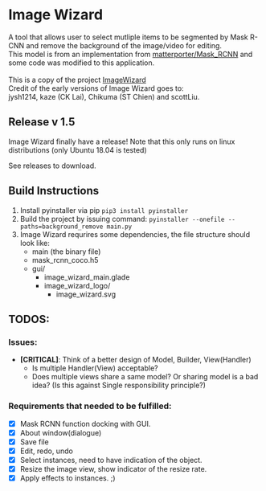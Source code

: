 # Image Wizard
A tool that allows user to select mutliple items to be segmented by Mask R-CNN and remove the background of the image/video for editing. \
This model is from an implementation from [matterporter/Mask_RCNN](https://github.com/matterport/Mask_RCNN) and some code was modified to this application. \
 \
This is a copy of the project [ImageWizard](https://gitlab.com/f870103/mask-r-cnn-background-remove) \
Credit of the early versions of Image Wizard goes to: \
jysh1214, kaze (CK Lai), Chikuma (ST Chien) and scottLiu.

## Release v 1.5
Image Wizard finally have a release!
Note that this only runs on linux distributions (only Ubuntu 18.04 is tested)

See releases to download.

## Build Instructions
1. Install pyinstaller via pip `pip3 install pyinstaller`
2. Build the project by issuing command: `pyinstaller --onefile --paths=background_remove main.py`
3. Image Wizard requrires some dependencies, the file structure should look like:
    - main (the binary file)
    - mask_rcnn_coco.h5
    - gui/
        - image_wizard_main.glade
        - image_wizard_logo/
            - image_wizard.svg

## TODOS:

### Issues:
- **[CRITICAL]**: Think of a better design of Model, Builder, View(Handler)
    - Is multiple Handler(View) acceptable?
    - Does multiple views share a same model? Or sharing model is a bad idea? (Is this against Single responsibility principle?)
### Requirements that needed to be fulfilled:
- [x] Mask RCNN function docking with GUI.
- [x] About window(dialogue)
- [x] Save file
- [x] Edit, redo, undo
- [x] Select instances, need to have indication of the object.
- [x] Resize the image view, show indicator of the resize rate.
- [x] Apply effects to instances.
;)
